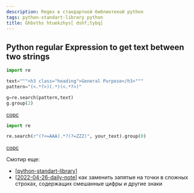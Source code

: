 ```yaml
---
description: Regex в стандартной библиотекой python
tags: python-standart-library python
title: Ghbvths htuekzhys[ dshf;tybq]
---
```

## Python regular Expression to get text between two strings

```python
import re

text="""<h3 class="heading">General Purpose</h3>"""
pattern="(<.*?>)(.*)(<.*?>)"

g=re.search(pattern,text)
g.group(2)
```

[сорс](https://stackoverflow.com/questions/40602714/python-regular-expression-to-get-text-between-two-strings)

```python
import re

re.search(r"(?<=AAA).*?(?=ZZZ)", your_text).group(0)
```

[сорс](https://stackoverflow.com/questions/4666973/how-to-extract-the-substring-between-two-markers)


Смотир еще:

- [[python-standart-library]]
- [[2022-04-26-daily-note]] как заменить запятые на точки в сложных строках, содержащих смешанные цифры и другие знаки

[//begin]: # "Autogenerated link references for markdown compatibility"
[python-standart-library]: ../lists/python-standart-library "Стандартная библиотека python и полезные ресурсы"
[2022-04-26-daily-note]: ../posts/2022-04-26-daily-note "git remote stop tracking and replace comma to dot by re"
[//end]: # "Autogenerated link references"